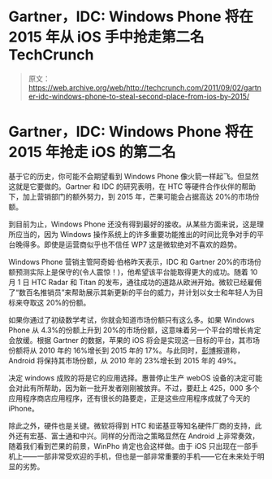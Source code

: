 # Gartner，IDC: Windows Phone 将在 2015 年从 iOS 手中抢走第二名 TechCrunch

> 原文：<https://web.archive.org/web/http://techcrunch.com/2011/09/02/gartner-idc-windows-phone-to-steal-second-place-from-ios-by-2015/>

# Gartner，IDC: Windows Phone 将在 2015 年抢走 iOS 的第二名

基于它的历史，你可能不会期望看到 Windows Phone 像火箭一样起飞。但显然这就是它要做的。Gartner 和 IDC 的研究表明，在 HTC 等硬件合作伙伴的帮助下，加上营销部门的额外努力，到 2015 年，芒果可能会占据高达 20%的市场份额。

到目前为止，Windows Phone 还没有得到最好的接收。从某些方面来说，这是理所应当的，因为 Windows 操作系统上的许多重要功能推出的时间比竞争对手的平台晚得多。即使是运营商似乎也不信任 WP7 这是微软绝对不喜欢的趋势。

Windows Phone 营销主管阿奇姆·伯格昨天表示，IDC 和 Gartner 20%的市场份额预测实际上是保守的(令人震惊！)，他希望该平台能取得更大的成功。随着 10 月 1 日 HTC Radar 和 Titan 的发布，通往成功的道路从欧洲开始。微软已经雇佣了“数百名推销员”来帮助展示其新更新的平台的威力，并计划以女士和年轻人为目标来夺取这 20%的份额。

如果你通过了初级数学考试，你就会知道市场份额只有这么多。如果 Windows Phone 从 4.3%的份额上升到 20%的市场份额，这意味着另一个平台的增长肯定会放缓。根据 Gartner 的数据，苹果的 iOS 将会是实现这一目标的平台，其市场份额将从 2010 年的 16%增长到 2015 年的 17%。与此同时，[彭博](https://web.archive.org/web/20230203135508/http://www.bloomberg.com/news/2011-09-01/microsoft-says-windows-phone-may-exceed-researcher-s-market-share-forecast.html)报道称，Android 将保持其市场份额，从 2010 年的 23%增长到 2015 年的 49%。

决定 windows 成败的将是它的应用选择。惠普停止生产 webOS 设备的决定可能会对此有所帮助，因为新一批开发者刚刚被放弃。不过，要赶上 425，000 多个应用程序商店应用程序，还有很长的路要走，正是这些应用程序成就了今天的 iPhone。

除此之外，硬件也是关键。微软将得到 HTC 和诺基亚等知名硬件厂商的支持，此外还有宏基、富士通和中兴。同样的分而治之策略显然在 Android 上非常奏效，随着我们看到芒果的前景，WinPho 肯定也会这样做。由于 iOS 只出现在一部手机上——一部非常受欢迎的手机，但也是一部非常重要的手机——它在未来处于明显的劣势。